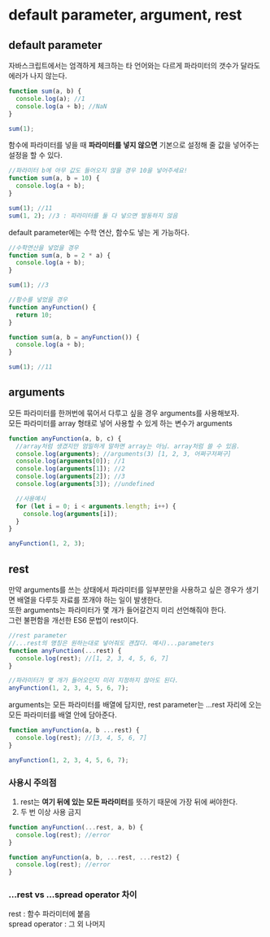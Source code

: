 # default parameter, argument, rest

## default parameter

자바스크립트에서는 엄격하게 체크하는 타 언어와는 다르게 파라미터의 갯수가 달라도 에러가 나지 않는다.

```js
function sum(a, b) {
  console.log(a); //1
  console.log(a + b); //NaN
}

sum(1);
```

함수에 파라미터를 넣을 때 <strong>파라미터를 넣지 않으면</strong> 기본으로 설정해 줄 값을 넣어주는 설정을 할 수 있다.

```js
//파라미터 b에 아무 값도 들어오지 않을 경우 10을 넣어주세요!
function sum(a, b = 10) {
  console.log(a + b);
}

sum(1); //11
sum(1, 2); //3 : 파라미터를 둘 다 넣으면 발동하지 않음
```

default parameter에는 수학 연산, 함수도 넣는 게 가능하다.

```js
//수학연산을 넣었을 경우
function sum(a, b = 2 * a) {
  console.log(a + b);
}

sum(1); //3

//함수를 넣었을 경우
function anyFunction() {
  return 10;
}

function sum(a, b = anyFunction()) {
  console.log(a + b);
}

sum(1); //11
```

## arguments

모든 파라미터를 한꺼번에 묶어서 다루고 싶을 경우 arguments를 사용해보자.  
모든 파라미터를 array 형태로 넣어 사용할 수 있게 하는 변수가 arguments

```js
function anyFunction(a, b, c) {
  //array처럼 생겼지만 엄밀하게 말하면 array는 아님. array처럼 쓸 수 있음.
  console.log(arguments); //arguments(3) [1, 2, 3, 어쩌구저쩌구]
  console.log(arguments[0]); //1
  console.log(arguments[1]); //2
  console.log(arguments[2]); //3
  console.log(arguments[3]); //undefined

  //사용예시
  for (let i = 0; i < arguments.length; i++) {
    console.log(arguments[i]);
  }
}

anyFunction(1, 2, 3);
```

## rest

만약 arguments를 쓰는 상태에서 파라미터를 일부분만을 사용하고 싶은 경우가 생기면 배열을 다루듯 자료를 쪼개야 하는 일이 발생한다.  
또한 arguments는 파라미터가 몇 개가 들어갈건지 미리 선언해줘야 한다.  
그런 불편함을 개선한 ES6 문법이 rest이다.

```js
//rest parameter
//...rest의 명칭은 원하는대로 넣어줘도 괜찮다. 예시)...parameters
function anyFunction(...rest) {
  console.log(rest); //[1, 2, 3, 4, 5, 6, 7]
}

//파라미터가 몇 개가 들어오던지 미리 지정하지 않아도 된다.
anyFunction(1, 2, 3, 4, 5, 6, 7);
```

arguments는 모든 파라미터를 배열에 담지만, rest parameter는 ...rest 자리에 오는 모든 파라미터를 배열 안에 담아준다.

```js
function anyFunction(a, b ...rest) {
  console.log(rest); //[3, 4, 5, 6, 7]
}

anyFunction(1, 2, 3, 4, 5, 6, 7);
```

### 사용시 주의점

1. rest는 <strong>여기 뒤에 있는 모든 파라미터</strong>를 뜻하기 때문에 가장 뒤에 써야한다.
2. 두 번 이상 사용 금지

```js
function anyFunction(...rest, a, b) {
  console.log(rest); //error
}

function anyFunction(a, b, ...rest, ...rest2) {
  console.log(rest); //error
}
```

### ...rest vs ...spread operator 차이

rest : 함수 파라미터에 붙음  
spread operator : 그 외 나머지
